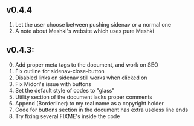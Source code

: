 ## v0.4.4
  1. Let the user choose between pushing sidenav or a normal one
  2. A note about Meshki's website which uses pure Meshki

## v0.4.3:
  0. Add proper meta tags to the document, and work on SEO
  1. Fix outline for sidenav-close-button
  2. Disabled links on sidenav still works when clicked on
  3. Fix Midori's issue with buttons
  4. Set the default style of codes to "glass"
  5. Utility section of the document lacks proper comments
  6. Append (Borderliner) to my real name as a copyright holder
  7. Code for buttons section in the document has extra useless line ends
  8. Try fixing several FIXME's inside the code
